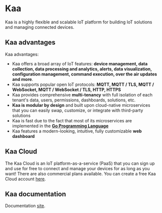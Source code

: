 # Kaa

Kaa is a highly flexible and scalable IoT platform for building IoT solutions and managing connected devices.

## Kaa advantages

Kaa advantages:
- Kaa offers a broad array of IoT features: **device management, data collection, data processing and analytics, alerts, data visualization, configuration management, command execution, over the air updates and more**.
- Kaa supports popular open IoT protocols: **MQTT, MQTT / TLS, MQTT / WebSocket, MQTT / WebSocket / TLS, HTTP, HTTPS**
- Kaa provides comprehensive **multi-tenancy** with full isolation of each tenant's data, users, permissions, dashboards, solutions, etc. 
- **Kaa is modular by design** and built upon cloud-native microservices that you can easily swap, customize, or integrate with third-party solutions 
- Kaa is fast due to the fact that most of its microservices are implemented in the [**Go Programming Language**](https://github.com/golang/go)
- Kaa features a modern-looking, intuitive, fully customizable **web dashboard**

## Kaa Cloud

The Kaa Cloud is an IoT platform-as-a-service (PaaS) that you can sign up and use for free to connect and manage your devices for as long as you want! There are also commercial plans available.
You can create a free Kaa Cloud account [here](https://www.kaaproject.org/free-trial). 

## Kaa documentation

Documentation [site](https://docs.kaaiot.io).
